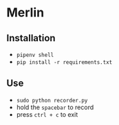 # Merlin 

## Installation
- `pipenv shell`
- `pip install -r requirements.txt`

## Use
- `sudo python recorder.py`
- hold the `spacebar` to record
- press `ctrl + c` to exit